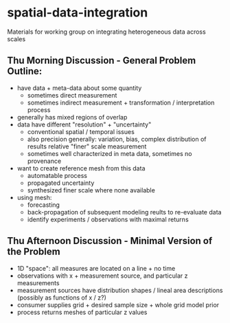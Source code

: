 # spatial-data-integration
Materials for working group on integrating heterogeneous data across scales

## Thu Morning Discussion - General Problem Outline:

 - have data + meta-data about some quantity
   * sometimes direct measurement
   * sometimes indirect measurement + transformation / interpretation process
 - generally has mixed regions of overlap
 - data have different "resolution" + "uncertainty"
   * conventional spatial / temporal issues
   * also precision generally: variation, bias, complex distribution of results relative "finer" scale measurement
   * sometimes well characterized in meta data, sometimes no provenance
 - want to create reference mesh from this data
   * automatable process
   * propagated uncertainty
   * synthesized finer scale where none available
 - using mesh:
   * forecasting
   * back-propagation of subsequent modeling reults to re-evaluate data
   * identify experiments / observations with maximal returns

## Thu Afternoon Discussion - Minimal Version of the Problem

 - 1D "space": all measures are located on a line + no time
 - observations with x + measurement source, and particular z measurements
 - measurement sources have distribution shapes / lineal area descriptions (possibly as functions of x / z?)
 - consumer supplies grid + desired sample size + whole grid model prior
 - process returns meshes of particular z values
